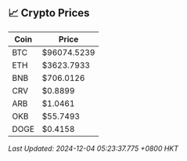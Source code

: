 ## 📈 Crypto Prices

| Coin | Price |
| ---- | ----- |
| BTC | $96074.5239 |
| ETH | $3623.7933 |
| BNB | $706.0126 |
| CRV | $0.8899 |
| ARB | $1.0461 |
| OKB | $55.7493 |
| DOGE | $0.4158 |

_Last Updated: 2024-12-04 05:23:37.775 +0800 HKT_